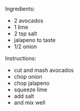 Ingredients:
- 2 avocados
- 1 lime
- 2 tsp salt
- jalapeno to taste
- 1/2 onion
 
Instructions:
- cut and mash avocados
- chop onion
- chop jalapeno
- squeeze lime
- add salt
- and mix well
